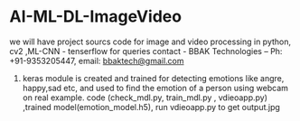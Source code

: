 # AI-ML-DL-ImageVideo
we will have project sourcs code for image and video processing in python, cv2 ,ML-CNN - tenserflow 
for queries contact - BBAK Technologies – Ph: +91-9353205447, email: bbaktech@gmail.com
1) keras module is created and trained for detecting emotions like angre, happy,sad etc, and used to find the emotion of a person using webcam on real example. code (check_mdl.py, train_mdl.py , vdieoapp.py) ,trained model(emotion_model.h5), run  vdieoapp.py  to get output.jpg 
